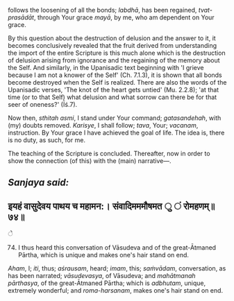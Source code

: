 follows the loosening of all the bonds; *labdhā*, has been regained, *tvat-prasādāt*, through Your grace *mayā*, by me, who am dependent on Your grace.

By this question about the destruction of delusion and the answer to it, it becomes conclusively revealed that the fruit derived from understanding the import of the entire Scripture is this much alone which is the destruction of delusion arising from ignorance and the regaining of the memory about the Self. And similarly, in the Upanisadic text beginning with 'I grieve because I am not a knower of the Self' (Ch. 7.1.3), it is shown that all bonds become destroyed when the Self is realized. There are also the words of the Upanisadic verses, 'The knot of the heart gets untied' (Mu. 2.2.8); 'at that time (or to that Self) what delusion and what sorrow can there be for that seer of oneness?' (Īś.7).

Now then, *sthitah asmi*, I stand under Your command; *gatasandehah*, with (my) doubts removed. *Karisye*, I shall follow; *tava*, Your; *vacanam*, instruction. By Your grace I have achieved the goal of life. The idea is, there is no duty, as such, for me.

The teaching of the Scripture is concluded. Thereafter, now in order to show the connection (of this) with the (main) narrative—.

## *Sanjaya said:*

## इयहं वासुदेवय पाथय च महामन:। संवादिमममौषमत ु ं रोमहणम्॥७४॥

े

74. I thus heard this conversation of Vāsudeva and of the great-Ātmaned Pārtha, which is unique and makes one's hair stand on end.

*Aham*, I; *iti*, thus; *aśrausam*, heard; *imam*, this; *saṁvādam*, conversation, as has been narrated; *vāsudevasya*, of Vāsudeva; and *mahātmanah pārthasya*, of the great-Ātmaned Pārtha; which is *adbhutam*, unique, extremely wonderful; and *roma-harsanam*, makes one's hair stand on end.